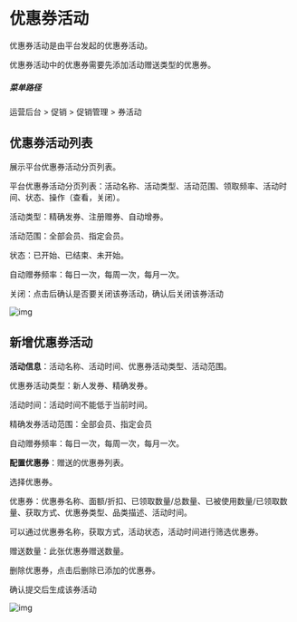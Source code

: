 # 优惠券活动

优惠券活动是由平台发起的优惠券活动。

优惠券活动中的优惠券需要先添加活动赠送类型的优惠券。

##### 菜单路径

运营后台 > 促销 > 促销管理 > 券活动

## 优惠券活动列表

展示平台优惠券活动分页列表。

平台优惠券活动分页列表：活动名称、活动类型、活动范围、领取频率、活动时间、状态、操作（查看，关闭）。

活动类型：精确发券、注册赠券、自动增券。

活动范围：全部会员、指定会员。

状态：已开始、已结束、未开始。

自动赠券频率：每日一次，每周一次，每月一次。

关闭：点击后确认是否要关闭该券活动，确认后关闭该券活动

![img](https://docs.sellwell.cn/help/images/%E5%88%B8%E6%B4%BB%E5%8A%A8.png)

## 新增优惠券活动

**活动信息**：活动名称、活动时间、优惠券活动类型、活动范围。

 优惠券活动类型：新人发券、精确发券。

 活动时间：活动时间不能低于当前时间。

 精确发券活动范围：全部会员、指定会员

自动赠券频率：每日一次，每周一次，每月一次。

**配置优惠券**：赠送的优惠券列表。

选择优惠券。

优惠券：优惠券名称、面额/折扣、已领取数量/总数量、已被使用数量/已领取数量、获取方式、优惠券类型、品类描述、活动时间。

可以通过优惠券名称，获取方式，活动状态，活动时间进行筛选优惠券。

赠送数量：此张优惠券赠送数量。

删除优惠券，点击后删除已添加的优惠券。

确认提交后生成该券活动

![img](https://docs.sellwell.cn/help/images/addCoups.png)